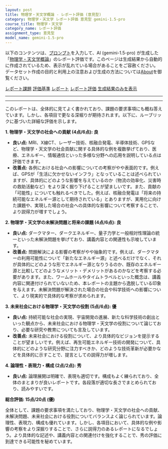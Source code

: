 ```yaml
---
layout: post
title: 物理学・天文学概論 - レポート評価 (意見型)
category: 物理学・天文学 レポート評価 意見型 gemini-1.5-pro
course_title: 物理学・天文学
category_name: レポート評価
assignment_type: 意見型
model_name: gemini-1.5-pro
---
```


以下のコンテンツは、[プロンプト](http://127.0.0.1:8000/generated/物理学・天文学/gemini-1.5-pro/prompt_レポート評価-意見型.md)を入力して、AI (gemini-1.5-pro) が生成した「[物理学・天文学概論](/contents/物理学・天文学/)」のレポート評価です。このページは生成結果から自動的に作成されているため、表示が乱れている場合があることをご容赦ください。
データセット作成の目的と利用上の注意および生成の方法については[About](/About)を御覧ください。

[レポート課題](../レポート課題-意見型)
[評価基準](../評価基準-意見型)
[レポート](../レポート-意見型)
[レポート評価](../レポート評価-意見型)
[生成結果のみを表示](http://127.0.0.1:8000/generated/物理学・天文学/gemini-1.5-pro/レポート評価-意見型.md)
  

***
***
  
このレポートは、全体的に見てよく書かれており、課題の要求事項にも概ね答えています。しかし、各項目で更なる深堀りが期待されます。以下に、ルーブリックに基づいた詳細な評価を示します。

**1. 物理学・天文学の社会への貢献 (4点/6点): 良**

* **良い点:** MRI、X線CT、レーザー技術、核融合発電、半導体技術、GPSなど、物理学・天文学の社会貢献に関する具体的な例を複数挙げており、医療、エネルギー、情報通信といった多様な分野への応用を説明している点は評価できます。
* **改善点:** 各例における社会への影響についての考察がやや表面的です。例えば、GPSが「生活に欠かせないインフラ」となっていることは述べられていますが、具体的にどのような影響を与えているのか（物流の効率化、災害時の救助活動など）をより深く掘り下げることが望ましいです。また、貢献の「可能性」についても触れるべきでした。例えば、核融合発電は「将来の持続可能なエネルギー源として期待されている」とありますが、実用化に向けた課題や、実現した場合の社会への具体的な影響について考察することで、より説得力が増すでしょう。

**2. 物理学・天文学の未解決問題と将来の課題 (4点/6点): 良**

* **良い点:** ダークマター、ダークエネルギー、量子力学と一般相対性理論の統一といった未解決問題を挙げており、講義内容との関連性も示唆しています。
* **改善点:** 問題解決による影響の考察がやや抽象的です。例えば、ダークマターの利用可能性について「新たなエネルギー源」と述べるだけでなく、それが具体的にどのような形でエネルギー源となりうるのか、既存のエネルギー源と比較してどのようなメリット・デメリットがあるのかなどを考察する必要があります。また、ワームホールやタイムトラベルといった概念は、講義内容に関連付けられていないため、本レポートの主題から逸脱している印象を与えます。未解決問題が解決された場合の社会や科学技術への影響について、より現実的で具体的な考察が求められます。

**3. 未来社会における物理学・天文学の役割 (5点/6点): 優**

* **良い点:** 持続可能な社会の実現、宇宙開発の進展、新たな科学技術の創出といった観点から、未来社会における物理学・天文学の役割について論じており、必要な研究や教育についても言及しています。
* **改善点:**  未来社会における役割について、より具体的なビジョンを提示することが望ましいです。例えば、再生可能エネルギー技術の開発について、具体的にどのような研究分野に注力すべきか、どのような技術革新が必要かなどを具体的に示すことで、提言としての説得力が増します。

**4. 論理性・表現力・構成 (2点/2点): 秀**

* **良い点:** 論理展開は明確で、表現も適切です。構成もよく練られており、全体のまとまりが良いレポートです。各段落が適切な長さでまとめられており、読みやすいです。


**総合評価: 15点/20点 (優)**

全体として、課題の要求事項を満たしており、物理学・天文学の社会への貢献、未解決問題、未来社会における役割についてバランスよく論じられています。論理性、表現力、構成も優れています。しかし、各項目において、具体的な例や影響の考察をより深掘りすることで、さらに説得力のあるレポートになるでしょう。より具体的な記述や、講義内容との関連付けを強化することで、秀の評価に到達できる可能性を秘めています。
